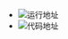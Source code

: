 - ![运行地址](https://3rvwsk1p0r3djmth9466fxm9mhs0tkkvmlcdn75xu19nmtlm5c.walrus.site)
- ![代码地址](https://github.com/jeffierw/hoh-frontend-task/tree/main/apps/week1)

